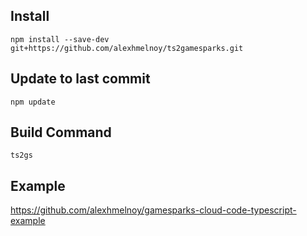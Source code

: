 ## Install
```
npm install --save-dev git+https://github.com/alexhmelnoy/ts2gamesparks.git
```

## Update to last commit
```
npm update
```

## Build Command
```
ts2gs
```

## Example
https://github.com/alexhmelnoy/gamesparks-cloud-code-typescript-example
